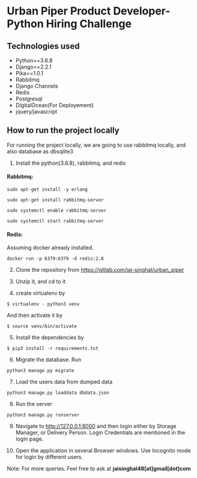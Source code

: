 # Urban Piper Product Developer-Python Hiring Challenge

## Technologies used
- Python==3.6.8
- Django==2.2.1
- Pika==1.0.1
- Rabbitmq
- Django Channels
- Redis
- Postgresql
- DigitalOcean(For Deployement)
- jquery/javascript


## How to run the project locally

For running the project locally, we are going to use rabbitmq locally, and also database
as dbsqlite3 

1. Install the python(3.6.8), rabbitmq, and redis

#### Rabbitmq: 

`
    sudo apt-get install -y erlang
`

`
    sudo apt-get install rabbitmq-server
`

`
    sudo systemctl enable rabbitmq-server
`

`
    sudo systemctl start rabbitmq-server
`

#### Redis:

Assuming docker already installed.

`
docker run -p 6379:6379 -d redis:2.8
`


2. Clone the repository from https://gitlab.com/jai-singhal/urban_piper

3. Unzip it, and cd to it

4. create virtualenv by
 
 `
    $ virtualenv - python3 venv
 `

 And then activate it by

 `
    $ source venv/bin/activate
 `

5. Install the dependencies by

`
    $ pip3 install -r requirements.txt 
`

6. Migrate the database. Run

`
    python3 manage.py migrate
`

7. Load the users data from dumped data

`
    python3 manage.py loaddata dbdata.json
`

8. Run the server

`
    python3 manage.py runserver
`

9. Navigate to http://127.0.0.1:8000 and then login either by Storage Manager, or
Delivery Person. Login Credentials are mentioned in the login page.

10. Open the application in several Browser windows. Use Incognito mode for login by 
different users.

Note: For more queries. Feel free to ask at **jaisinghal48[at]gmail[dot]com**